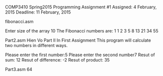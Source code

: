 COMP3410 Spring2015
Programming Assignment #1
Assigned: 4 February, 2015
Deadline: 11 February, 2015

fibonacci.asm

Enter size of the array
10
The Fibonacci numbers are:
1 1 2 3 5 8 13 21 34 55 


Part2.asm
 Hien Vo
 Part II In First Assignment
 This program will calculate two numbers in different ways.


 Please enter the first number:5
Please enter the second number7
Resut of sum:
12
 Resut of difference:
-2
 Resut of product:
35


Part3.asm
64
